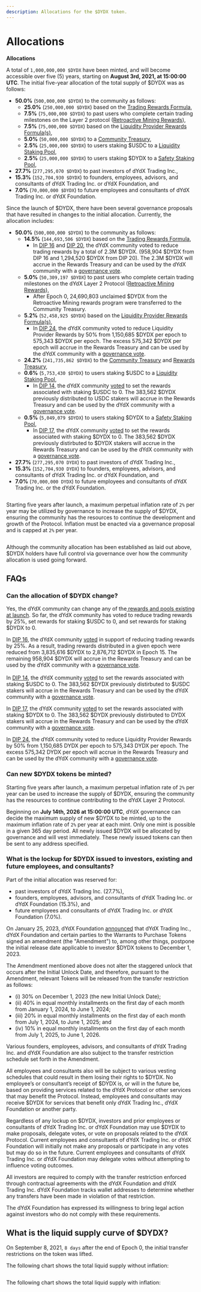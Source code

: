 ```yaml
---
description: Allocations for the $DYDX token.
---
```


# Allocations

**Allocations**

A total of `1,000,000,000 $DYDX` have been minted, and will become accessible over five (5) years, starting on **August 3rd, 2021, at 15:00:00 UTC**. The initial five-year allocation of the total supply of $DYDX was as follows:

* **50.0%** (`500,000,000 $DYDX`) to the community as follows:
  * **25.0%** (`250,000,000 $DYDX`) based on the [Trading Rewards Formula](https://docs.dydx.community/dydx-governance/rewards/trading-rewards),&#x20;
  * **7.5%** (`75,000,000 $DYDX`) to past users who complete certain trading milestones on the Layer 2 protocol ([Retroactive Mining Rewards](https://docs.dydx.community/dydx-governance/rewards/retroactive-mining-rewards)),
  * **7.5%** (`75,000,000 $DYDX`) based on the [Liquidity Provider Rewards Formula(s)](https://docs.dydx.community/dydx-governance/rewards/liquidity-provider-rewards),
  * **5.0%** (`50,000,000 $DYDX`) to a [Community Treasury](https://docs.dydx.community/dydx-governance/start-here/community-treasury/),
  * **2.5%** (`25,000,000 $DYDX`) to users staking $USDC to a [Liquidity Staking Pool](https://docs.dydx.community/dydx-governance/staking-pools/liquidity-staking-pool),
  * **2.5%** (`25,000,000 $DYDX`) to users staking $DYDX to a [Safety Staking Pool](https://docs.dydx.community/dydx-governance/staking-pools/safety-staking-pool),
* **27.7%** (`277,295,070 $DYDX`) to past investors of dYdX Trading Inc.,
* **15.3%** (`152,704,930 $DYDX`) to founders, employees, advisors, and consultants of dYdX Trading Inc. or dYdX Foundation, and&#x20;
* **7.0%** (`70,000,000 $DYDX`) to future employees and consultants of dYdX Trading Inc. or dYdX Foundation.

Since the launch of $DYDX, there have been several governance proposals that have resulted in changes to the initial allocation. Currently, the allocation includes:

* **50.0%** (`500,000,000 $DYDX`) to the community as follows:
  * **14.5%** (`144,693,506 $DYDX`) based on the [Trading Rewards Formula](https://docs.dydx.community/dydx-governance/rewards/trading-rewards),&#x20;
    * In [DIP 16](https://github.com/dydxfoundation/dip/blob/master/content/dips/DIP-16.md) and [DIP 20](https://dydx.community/dashboard/proposal/11), the dYdX community voted to reduce trading rewards by a total of 2.3M $DYDX. (958,904 $DYDX from DIP 16 and 1,294,520 $DYDX from DIP 20). The 2.3M $DYDX will accrue in the Rewards Treasury and can be used by the dYdX community with a [governance vote](https://docs.dydx.community/dydx-governance/voting-and-governance/governance-parameters).
  * **5.0%** (`50,309,197 $DYDX`) to past users who complete certain trading milestones on the dYdX Layer 2 Protocol ([Retroactive Mining Rewards](../rewards/retroactive-mining-rewards.md)),
    * After Epoch 0, 24,690,803 unclaimed $DYDX  from the Retroactive Mining rewards program were transferred to the Community Treasury.
  * **5.2%** (`52,458,925 $DYDX`) based on the [Liquidity Provider Rewards Formula(s)](https://docs.dydx.community/dydx-governance/rewards/liquidity-provider-rewards),
    * In [DIP 24](https://github.com/dydxfoundation/dip/blob/master/content/dips/DIP-24.md), the dYdX community voted to reduce Liquidity Provider Rewards by 50% from 1,150,685 $DYDX per epoch to 575,343 $DYDX per epoch. The excess 575,342 $DYDX per epoch will accrue in the Rewards Treasury and can be used by the dYdX community with a [governance vote](https://docs.dydx.community/dydx-governance/voting-and-governance/governance-parameters).
  * **24.2%** (`241,735,862 $DYDX`) to the [Community Treasury](https://docs.dydx.community/dydx-governance/start-here/community-treasury/) and [Rewards Treasury](https://docs.dydx.community/dydx-governance/start-here/rewards-treasury),
  * **0.6%** (`5,753,430 $DYDX`) to users staking $USDC to a [Liquidity Staking Pool](https://docs.dydx.community/dydx-governance/staking-pools/liquidity-staking-pool),
    * In [DIP 14](https://github.com/dydxfoundation/dip/blob/master/content/dips/DIP-14.md), the dYdX community [voted](https://dydx.community/dashboard/proposal/7) to set the rewards associated with staking $USDC to 0. The 383,562 $DYDX previously distributed to USDC stakers will accrue in the Rewards Treasury and can be used by the dYdX community with a [governance vote](https://docs.dydx.community/dydx-governance/voting-and-governance/governance-parameters).
  * **0.5%** (`5,049,079 $DYDX`) to users staking $DYDX to a [Safety Staking Pool](https://docs.dydx.community/dydx-governance/staking-pools/safety-staking-pool),
    * In [DIP 17](https://github.com/dydxfoundation/dip/blob/master/content/dips/DIP-17.md), the dYdX community [voted](https://dydx.community/dashboard/proposal/9) to set the rewards associated with staking $DYDX to 0. The 383,562 $DYDX previously distirbuted to $DYDX stakers will accrue in the Rewards Treasury and can be used by the dYdX community with a [governance vote](https://docs.dydx.community/dydx-governance/voting-and-governance/governance-parameters).
* **27.7%** (`277,295,070 DYDX`) to past investors of dYdX Trading Inc.,
* **15.3%** (`152,704,930 DYDX`) to founders, employees, advisors, and consultants of dYdX Trading Inc. or dYdX Foundation, and
* **7.0%** (`70,000,000 DYDX`) to future employees and consultants of dYdX Trading Inc. or the dYdX Foundation.

<figure><img src="../.gitbook/assets/allocation 5 year.png" alt=""><figcaption></figcaption></figure>

Starting five years after launch, a maximum perpetual inflation rate of `2%` per year may be utilized by governance to increase the supply of $DYDX, ensuring the community has the resources to continue the development and growth of the Protocol. Inflation must be enacted via a governance proposal and is capped at `2%` per year.

<figure><img src="../.gitbook/assets/allocation 10 year 2% inflation (2).png" alt=""><figcaption></figcaption></figure>

Although the community allocation has been established as laid out above, $DYDX holders have full control via governance over how the community allocation is used going forward.

## **FAQs**

### Can the allocation of $DYDX change?&#x20;

Yes, the dYdX community can change any of the[ rewards and pools existing at launch](../voting-and-governance/governance-parameters.md). So far, the dYdX community has voted to reduce trading rewards by 25%, set rewards for staking $USDC to 0, and set rewards for staking $DYDX to 0.

In [DIP 16](https://github.com/dydxfoundation/dip/blob/master/content/dips/DIP-16.md), the dYdX community [voted](https://dydx.community/dashboard/proposal/8) in support of reducing trading rewards by 25%. As a result, trading rewards distributed in a given epoch were reduced from 3,835,616 $DYDX to 2,876,712 $DYDX in Epoch 15. The remaining 958,904 $DYDX will accrue in the Rewards Treasury and can be used by the dYdX community with a [governance vote](https://docs.dydx.community/dydx-governance/voting-and-governance/governance-parameters).\
\
&#x20;In [DIP 14](https://github.com/dydxfoundation/dip/blob/master/content/dips/DIP-14.md), the dYdX community [voted](https://dydx.community/dashboard/proposal/7) to set the rewards associated with staking $USDC to 0. The 383,562 $DYDX previously distirbuted to $USDC stakers will accrue in the Rewards Treasury and can be used by the dYdX community with a [governance vote](https://docs.dydx.community/dydx-governance/voting-and-governance/governance-parameters).

In [DIP 17](https://github.com/dydxfoundation/dip/blob/master/content/dips/DIP-17.md), the dYdX community [voted](https://dydx.community/dashboard/proposal/9) to set the rewards associated with staking $DYDX to 0. The 383,562 $DYDX previously distirbuted to DYDX stakers will accrue in the Rewards Treasury and can be used by the dYdX community with a [governance vote](https://docs.dydx.community/dydx-governance/voting-and-governance/governance-parameters).

In [DIP 24](https://github.com/dydxfoundation/dip/blob/master/content/dips/DIP-24.md), the dYdX community voted to reduce Liquidity Provider Rewards by 50% from 1,150,685 DYDX per epoch to 575,343 DYDX per epoch. The excess 575,342 DYDX per epoch will accrue in the Rewards Treasury and can be used by the dYdX community with a [governance vote](https://docs.dydx.community/dydx-governance/voting-and-governance/governance-parameters).

### **Can new $DYDX tokens be minted?**

Starting five years after launch, a maximum perpetual inflation rate of `2%` per year can be used to increase the supply of $DYDX, ensuring the community has the resources to continue contributing to the dYdX Layer 2 Protocol.

Beginning on **July 14th, 2026 at 15:00:00 UTC**, dYdX governance can decide the maximum supply of new $DYDX to be minted, up to the maximum inflation rate of `2%` per year at each mint. Only one mint is possible in a given 365 day period. All newly issued $DYDX will be allocated by governance and will vest immediately. These newly issued tokens can then be sent to any address specified.

### **What is the lockup for $DYDX issued to investors, existing and future employees, and consultants?**

Part of the initial allocation was reserved for:

* past investors of dYdX Trading Inc. (27.7%),
* founders, employees, advisors, and consultants of dYdX Trading Inc. or dYdX Foundation (15.3%), and
* future employees and consultants of dYdX Trading Inc. or dYdX Foundation (7.0%).

On January 25, 2023, dYdX Foundation [announced](https://dydx.foundation/blog/lock-up-extension) that dYdX Trading Inc., dYdX Foundation and certain parties to the Warrants to Purchase Tokens signed an amendment (the "Amendment") to, among other things, postpone the initial release date applicable to investor $DYDX tokens to December 1, 2023.

The Amendment mentioned above does not alter the staggered unlock that occurs after the Initial Unlock Date, and therefore, pursuant to the Amendment, relevant Tokens will be released from the transfer restriction as follows:&#x20;

* (i) 30% on December 1, 2023 (the new Initial Unlock Date);
* (ii) 40% in equal monthly installments on the first day of each month from January 1, 2024, to June 1, 2024;&#x20;
* (iii) 20% in equal monthly installments on the first day of each month from July 1, 2024, to June 1, 2025; and&#x20;
* (iv) 10% in equal monthly installments on the first day of each month from July 1, 2025, to June 1, 2026.

Various founders, employees, advisors, and consultants of dYdX Trading Inc. and dYdX Foundation are also subject to the transfer restriction schedule set forth in the Amendment.

All employees and consultants also will be subject to various vesting schedules that could result in them losing their rights to $DYDX. No employee’s or consultant’s receipt of $DYDX is, or will in the future be, based on providing services related to the dYdX Protocol or other services that may benefit the Protocol. Instead, employees and consultants may receive $DYDX for services that benefit only dYdX Trading Inc., dYdX Foundation or another party.

Regardless of any lockup on $DYDX, investors and prior employees or consultants of dYdX Trading Inc. or dYdX Foundation may use $DYDX to make proposals, delegate votes, or vote on proposals related to the dYdX Protocol. Current employees and consultants of dYdX Trading Inc. or dYdX Foundation will initially not make any proposals or participate in any votes but may do so in the future. Current employees and consultants of dYdX Trading Inc. or dYdX Foundation may delegate votes without attempting to influence voting outcomes.

All investors are required to comply with the transfer restriction enforced through contractual agreements with the dYdX Foundation and dYdX Trading Inc. dYdX Foundation tracks wallet addresses to determine whether any transfers have been made in violation of that restriction.

The dYdX Foundation has expressed its willingness to bring legal action against investors who do not comply with these requirements.

## What is the liquid supply curve of $DYDX?

On September 8, 2021, `8 days` after the end of Epoch 0, the initial transfer restrictions on the token was lifted.

The following chart shows the total liquid supply without inflation:

<figure><img src="../.gitbook/assets/liquid-supply-total-issuance.png" alt=""><figcaption></figcaption></figure>

The following chart shows the total liquid supply with inflation:

<figure><img src="../.gitbook/assets/liquid-supply-total issuance-2%-inflation.png" alt=""><figcaption></figcaption></figure>
